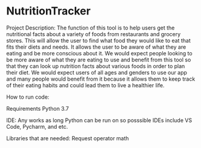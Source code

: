 # NutritionTracker

Project Description:
The function of this tool is to help users get the nutritional facts about a variety of foods from restaurants and grocery stores. This will allow the user to find what food they would like to eat that fits their diets and needs. It allows the user to be aware of what they are eating and be more conscious about it. We would expect people looking to be more aware of what they are eating to use and benefit from this tool so that they can look up nutrition facts about various foods in order to plan their diet. We would expect users of all ages and genders to use our app and many people would benefit from it because it allows them to keep track of their eating habits and could lead them to live a healthier life. 

How to run code:

Requirements
Python 3.7

IDE:
Any works as long Python can be run on so posssible IDEs include VS Code, Pycharm, and etc.

Libraries that are needed:
Request
operator 
math

